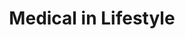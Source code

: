 ---
layout: category
category: medical
title: Medical in Lifestyle
description: Medical resources in lifestyle are materials, products or services that can be used to manage health conditions, such as medical devices, supplements or telemedicine services.
permalink: /medical/
---